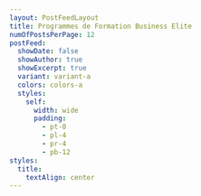 ```yaml
---
layout: PostFeedLayout
title: Programmes de Formation Business Elite
numOfPostsPerPage: 12
postFeed:
  showDate: false
  showAuthor: true
  showExcerpt: true
  variant: variant-a
  colors: colors-a
  styles:
    self:
      width: wide
      padding:
        - pt-0
        - pl-4
        - pr-4
        - pb-12
styles:
  title:
    textAlign: center
---
```

